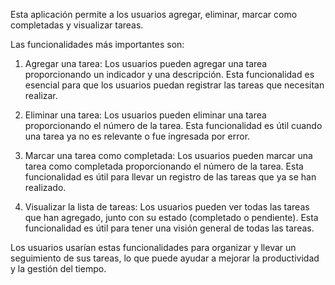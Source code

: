  Esta aplicación permite a los usuarios agregar, eliminar, marcar como completadas y visualizar tareas.

Las funcionalidades más importantes son:

1. Agregar una tarea: Los usuarios pueden agregar una tarea proporcionando un indicador y una descripción. Esta funcionalidad es esencial para que los usuarios puedan registrar las tareas que necesitan realizar.

2. Eliminar una tarea: Los usuarios pueden eliminar una tarea proporcionando el número de la tarea. Esta funcionalidad es útil cuando una tarea ya no es relevante o fue ingresada por error.

3. Marcar una tarea como completada: Los usuarios pueden marcar una tarea como completada proporcionando el número de la tarea. Esta funcionalidad es útil para llevar un registro de las tareas que ya se han realizado.

4. Visualizar la lista de tareas: Los usuarios pueden ver todas las tareas que han agregado, junto con su estado (completado o pendiente). Esta funcionalidad es útil para tener una visión general de todas las tareas.

Los usuarios usarían estas funcionalidades para organizar y llevar un seguimiento de sus tareas, lo que puede ayudar a mejorar la productividad y la gestión del tiempo.